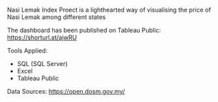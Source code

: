 Nasi Lemak Index Proect is a lighthearted way of visualising the price of Nasi Lemak among different states

The dashboard has been published on Tableau Public:
https://shorturl.at/ajwRU

Tools Applied:
- SQL (SQL Server)
- Excel
- Tableau Public

Data Sources:
https://open.dosm.gov.my/


